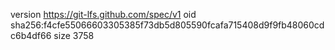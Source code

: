 version https://git-lfs.github.com/spec/v1
oid sha256:f4cfe55066603305385f73db5d805590fcafa715408d9f9fb48060cdc6b4df66
size 3758

